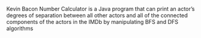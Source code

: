 Kevin Bacon Number Calculator is a Java program that can print an actor’s degrees of separation between all other actors and all of the connected components of the actors in the IMDb by manipulating BFS and DFS algorithms 
